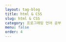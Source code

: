 ```yaml
---
layout: tag-blog
title: html & CSS
slug: html & CSS
category: 프로그래밍 언어 공부
menu: false
order: 4
---
```

